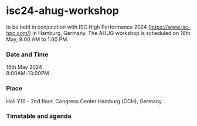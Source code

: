 # isc24-ahug-workshop

to be held in conjunction with ISC High Performance 2024 (https://www.isc-hpc.com/) in Hamburg, Germany. The AHUG workshop is scheduled on 16th May, 9:00 AM to 1:00 PM.

### Date and Time
16th May 2024<br>
9:00AM-13:00PM 


### Place

Hall Y10 - 2nd floor, Congress Center Hamburg (CCH), Germany<br>

### Timetable and agenda 
